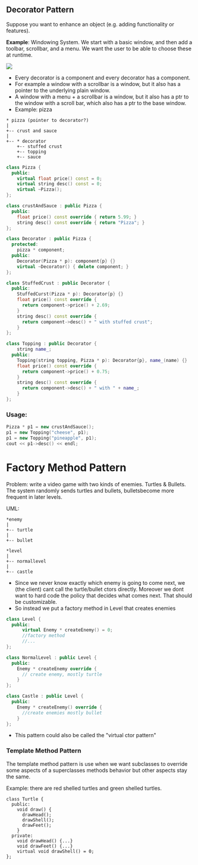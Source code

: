 ## Decorator Pattern

Suppose you want to enhance an object (e.g. adding functionality or features).

**Example**: Windowing System. We start with a basic window, and then add a toolbar, scrollbar, and a menu. We want the user to be able to choose these at runtime.

![](https://i.imgur.com/0tFP1IZ.jpg?1)

- Every decorator is a component and every decorator has a component.
- For example a window with a scrollbar is a window, but it also has a pointer to the underlying plain window.
- A window with a menu + a scrollbar is a window, but it also has a ptr to the window with a scroll bar, which also has a ptr to the base window.
- Example: pizza
```
* pizza (pointer to decorator?)
|
+-- crust and sauce 
|
+-- * decorator
    +-- stuffed crust
    +-- topping
    +-- sauce
```
```cpp
class Pizza {
  public:
    virtual float price() const = 0;
    virtual string desc() const = 0;
    virtual ~Pizza();
};

class crustAndSauce : public Pizza {
  public:
    float price() const override { return 5.99; }
    string desc() const override { return "Pizza"; }
};

class Decorator : public Pizza {
  protected:
    pizza * component;
  public:
    Decorator(Pizza * p): component{p} {}
    virtual ~Decorator() { delete component; }
};

class StuffedCrust : public Decorator {
  public:
    StuffedCurst(Pizza * p): Decorator{p} {}
    float price() const override {
      return component->price() + 2.69;
    }
    string desc() const override {
      return component->desc() + " with stuffed crust";
    }
};

class Topping : public Decorator {
    string name_;
  public:
    Topping(string topping, Pizza * p): Decorator{p}, name_(name) {}
    float price() const override {
      return component->price() + 0.75;
    }
    string desc() const override {
      return component->desc() + " with " + name_;
    }
};
```
### Usage:
```cpp
Pizza * p1 = new crustAndSauce();
p1 = new Topping("cheese", p1);
p1 = new Topping("pineapple", p1);
cout << p1->desc() << endl;
```
# Factory Method Pattern
Problem: write a video game with two kinds of enemies. Turtles & Bullets. The system randomly sends turtles and bullets, bulletsbecome more frequent in later levels.

UML:
```
*enemy
|
+-- turtle
|
+-- bullet
```
```
*level
|
+-- normallevel
|
+-- castle
```
* Since we never know exactly which enemy is going to come next, we (the client) cant call the turtle/bullet ctors directly. Moreover we dont want to hard code the policy that decides what comes next. That should be customizable.
* So instead we put a factory method in Level that creates enemies
```cpp
class Level {
  public:
      virtual Enemy * createEnemy() = 0;
      //factory method
      //...
};

class NormalLevel : public Level {
  public:
    Enemy * createEnemy override {
      // create enemy, mostly turtle  
    }
};

class Castle : public Level {
  public:
    Enemy * createEnemy() override {
      //create enemies mostly bullet
    }
};
```
* This pattern could also be called the "virtual ctor pattern"
### Template Method Pattern
The template method pattern is use when we want subclasses to override some aspects of a superclasses methods behavior but other aspects stay the same.

Example: there are red shelled turtles and green shelled turtles.
```
class Turtle {
  public:
    void draw() {
      drawHead();
      drawShell();
      drawFeet();
    }
  private:
    void drawHead() {...}
    void drawFeet() {...}
    virtual void drawShell() = 0;
};
```
